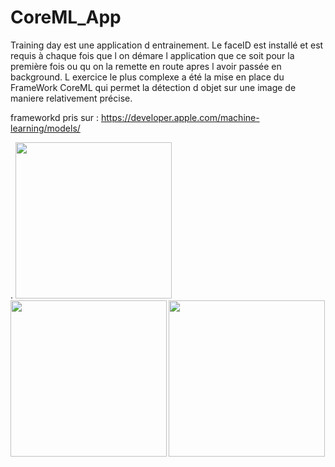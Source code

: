 # CoreML_App

Training day est une application d entrainement. Le faceID est installé et est requis à chaque fois que l on démare l application que ce soit pour la première fois ou qu on la remette en route apres l avoir passée en background. L exercice le plus complexe a été la mise en place du FrameWork CoreML qui permet la détection d objet sur une image de maniere relativement précise.


frameworkd pris sur : https://developer.apple.com/machine-learning/models/


.
<b>
<img src="https://user-images.githubusercontent.com/43244119/115250621-0cc70500-a12a-11eb-8f98-8a7c7f6a5803.png" width="250" />
<img src="https://user-images.githubusercontent.com/43244119/115250629-0e90c880-a12a-11eb-8f84-752c8f70cbba.png" width="250" />
<img src="https://user-images.githubusercontent.com/43244119/115250631-0e90c880-a12a-11eb-98d0-f06581d27194.png" width="250" />
<b/>
  
